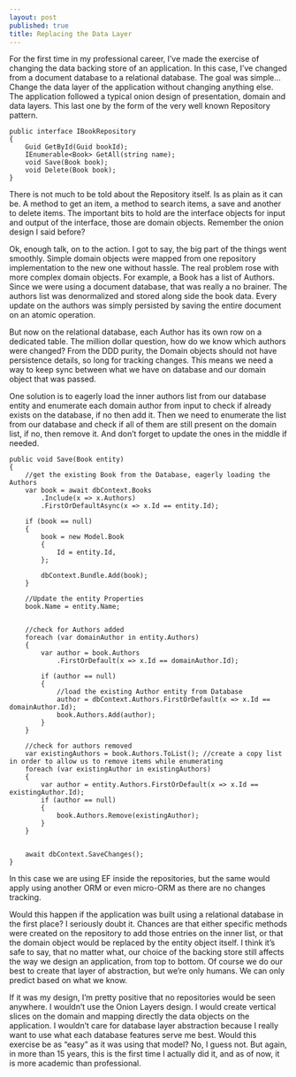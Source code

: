 ```yaml
---
layout: post
published: true
title: Replacing the Data Layer
---
```

For the first time in my professional career, I’ve made the exercise of changing the data backing store of an application. In this case, I’ve changed from a document database to a relational database. The goal was simple… Change the data layer of the application without changing anything else.
The application followed a typical onion design of presentation, domain and data layers. This last one by the form of the very well known Repository pattern.

    public interface IBookRepository
    {
        Guid GetById(Guid bookId);
        IEnumerable<Book> GetAll(string name);
        void Save(Book book);
        void Delete(Book book);
    }

There is not much to be told about the Repository itself. Is as plain as it can be. A method to get an item, a method to search items, a save and another to delete items. The important bits to hold are the interface objects for input and output of the interface, those are domain objects. Remember the onion design I said before?

Ok, enough talk, on to the action. I got to say, the big part of the things went smoothly. Simple domain objects were mapped from one repository implementation to the new one without hassle.
The real problem rose with more complex domain objects. For example, a Book has a list of Authors. Since we were using a document database, that was really a no brainer. The authors list was denormalized and stored along side the book data. Every update on the authors was simply persisted by saving the entire document on an atomic operation.

But now on the relational database, each Author has its own row on a dedicated table. The million dollar question, how do we know which authors were changed?
From the DDD purity, the Domain objects should not have persistence details, so long for tracking changes. This means we need a way to keep sync between what we have on database and our domain object that was passed. 

One solution is to eagerly load the inner authors list from our database entity and enumerate each domain author from input to check if already exists on the database, if no then add it. Then we need to enumerate the list from our database and check if all of them are still present on the domain list, if no, then remove it. And don’t forget to update the ones in the middle if needed.

    public void Save(Book entity)
    {
        //get the existing Book from the Database, eagerly loading the Authors 
        var book = await dbContext.Books
            .Include(x => x.Authors)
            .FirstOrDefaultAsync(x => x.Id == entity.Id);

        if (book == null)
        {
            book = new Model.Book
            {
                Id = entity.Id,
            };

            dbContext.Bundle.Add(book);
        }

        //Update the entity Properties
        book.Name = entity.Name;


        //check for Authors added
        foreach (var domainAuthor in entity.Authors)
        {
            var author = book.Authors
                .FirstOrDefault(x => x.Id == domainAuthor.Id);

            if (author == null)
            {
                //load the existing Author entity from Database
                author = dbContext.Authors.FirstOrDefault(x => x.Id == domainAuthor.Id);
                book.Authors.Add(author);
            }
        }

        //check for authors removed
        var existingAuthors = book.Authors.ToList(); //create a copy list in order to allow us to remove items while enumerating
        foreach (var existingAuthor in existingAuthors)
        {
            var author = entity.Authors.FirstOrDefault(x => x.Id == existingAuthor.Id);
            if (author == null)
            {
                book.Authors.Remove(existingAuthor);
            }
        }


        await dbContext.SaveChanges();
    }

In this case we are using EF inside the repositories, but the same would apply using another ORM or even micro-ORM as there are no changes tracking.

Would this happen if the application was built using a relational database in the first place? I seriously doubt it. Chances are that either specific methods were created on the repository to add those entries on the inner list, or that the domain object would be replaced by the entity object itself.
I think it’s safe to say, that no matter what, our choice of the backing store still affects the way we design an application, from top to bottom. Of course we do our best to create that layer of abstraction, but we’re only humans. We can only predict based on what we know.

If it was my design, I’m pretty positive that no repositories would be seen anywhere. I wouldn’t use the Onion Layers design. I would create vertical slices on the domain and mapping directly the data objects on the application. I wouldn’t care for database layer abstraction because I really want to use what each database features serve me best. Would this exercise be as “easy” as it was using that model? No, I guess not. But again, in more than 15 years, this is the first time I actually did it, and as of now, it is more academic than professional.
